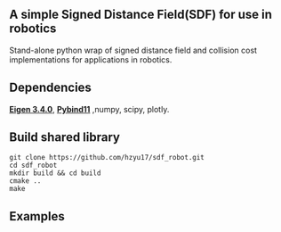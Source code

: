 ## A simple Signed Distance Field(SDF) for use in robotics 
Stand-alone python wrap of signed distance field and collision cost implementations for applications in robotics.

## Dependencies
**[Eigen 3.4.0](https://gitlab.com/libeigen/eigen/-/releases/3.4.0)**, **[Pybind11](https://github.com/pybind/pybind11)** ,numpy, scipy, plotly.

## Build shared library
```
git clone https://github.com/hzyu17/sdf_robot.git
cd sdf_robot
mkdir build && cd build
cmake ..
make
```
## Examples

